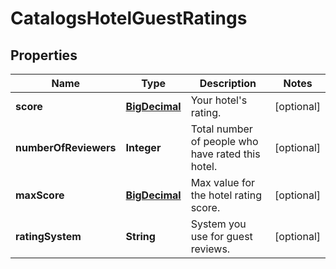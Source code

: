 

# CatalogsHotelGuestRatings

## Properties

Name | Type | Description | Notes
------------ | ------------- | ------------- | -------------
**score** | [**BigDecimal**](BigDecimal.md) | Your hotel&#39;s rating. |  [optional]
**numberOfReviewers** | **Integer** | Total number of people who have rated this hotel. |  [optional]
**maxScore** | [**BigDecimal**](BigDecimal.md) | Max value for the hotel rating score. |  [optional]
**ratingSystem** | **String** | System you use for guest reviews. |  [optional]




